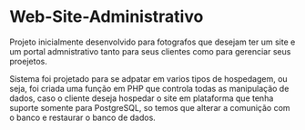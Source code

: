 # Web-Site-Administrativo

Projeto inicialmente desenvolvido para fotografos que desejam ter um site e um portal admnistrativo tanto para seus clientes como para gerenciar seus proejetos.

Sistema foi projetado para se adpatar em varios tipos de hospedagem, ou seja, foi criada uma função em PHP que controla todas as manipulação de dados, caso o cliente deseja hospedar o site em plataforma que tenha suporte somente para PostgreSQL, so temos que alterar a comunição com o banco e restaurar o banco de dados.
